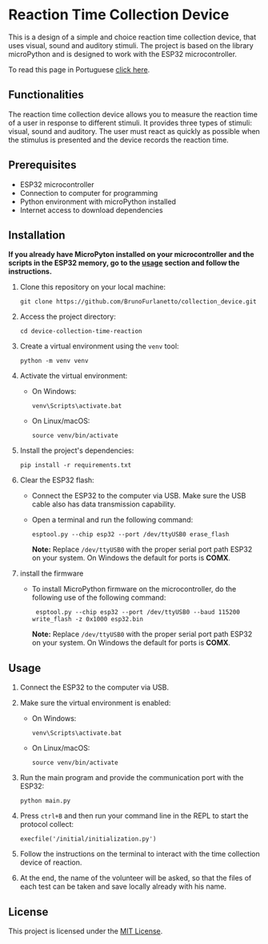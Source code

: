 # Reaction Time Collection Device

This is a design of a simple and choice reaction time collection device,
that uses visual, sound and auditory stimuli. The project is based on the library
microPython and is designed to work with the ESP32 microcontroller.

To read this page in Portuguese [click here](https://github.com/BrunoFurlanetto/collection_device/blob/main/README-pt.md).

## Functionalities

The reaction time collection device allows you to measure the reaction time of a
user in response to different stimuli. It provides three types of stimuli:
visual, sound and auditory. The user must react as quickly as possible
when the stimulus is presented and the device records the reaction time.

## Prerequisites

- ESP32 microcontroller
- Connection to computer for programming
- Python environment with microPython installed
- Internet access to download dependencies

## Installation
**If you already have MicroPyton installed on your microcontroller and the scripts in the ESP32 
    memory, go to the [usage](#usage) section and follow the instructions.**

1. Clone this repository on your local machine:

    ```
    git clone https://github.com/BrunoFurlanetto/collection_device.git
    ```

2. Access the project directory:

    ```
    cd device-collection-time-reaction
    ```

3. Create a virtual environment using the `venv` tool:

    ```
    python -m venv venv
    ```

4. Activate the virtual environment:

     - On Windows:

       ```
       venv\Scripts\activate.bat
       ```

     - On Linux/macOS:

       ```
       source venv/bin/activate
       ```

5. Install the project's dependencies:

    ```
    pip install -r requirements.txt
    ```

6. Clear the ESP32 flash:

     - Connect the ESP32 to the computer via USB. Make sure the USB cable also has
        data transmission capability.
     - Open a terminal and run the following command:

       ```
       esptool.py --chip esp32 --port /dev/ttyUSB0 erase_flash
       ```

       **Note:** Replace `/dev/ttyUSB0` with the proper serial port path ESP32 on your
       system. On Windows the default for ports is **COMX**.


7. install the firmware
   - To install MicroPython firmware on the microcontroller, do the following
   use of the following command:
     ````
      esptool.py --chip esp32 --port /dev/ttyUSB0 --baud 115200 write_flash -z 0x1000 esp32.bin
      ````
     **Note:** Replace `/dev/ttyUSB0` with the proper serial port path ESP32 on your
     system. On Windows the default for ports is **COMX**.

## Usage

1. Connect the ESP32 to the computer via USB.

2. Make sure the virtual environment is enabled:

     - On Windows:

       ```
       venv\Scripts\activate.bat
       ```

     - On Linux/macOS:

       ```
       source venv/bin/activate
       ```

3. Run the main program and provide the communication port with the ESP32:

    ```
    python main.py
    ```

4. Press `ctrl+B` and then run your command line in the REPL to start the protocol
    collect:
   
    ````
    execfile('/initial/initialization.py')
    ````

5. Follow the instructions on the terminal to interact with the time collection device
    of reaction.


6. At the end, the name of the volunteer will be asked, so that the files of each test can be taken and
    save locally already with his name.

## License

This project is licensed under the [MIT License](LICENSE).
